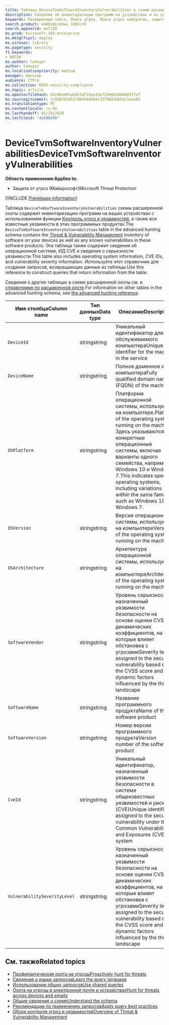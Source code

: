 ```yaml
---
title: Таблица DeviceTvmSoftwareInventoryVulnerabilities в схеме расширенной охоты
description: Сведения об инвентаризации программ на устройствах и их уязвимостях в таблице DeviceTvmSoftwareInventoryVulnerabilities схемы расширенной охоты.
keywords: Расширенный поиск, Поиск угроз, Поиск угроз кибератак, защита от угроз Майкрософт, Microsoft 365, MTP, m365, поиск, запрос, телеметрии, Справочник по схемам, Кусто, таблица, столбец, тип данных, описание, угроза & уязвимости, ТВМ, Управление устройствами, программное обеспечение, наличие уязвимостей, CVE ID, OS Девицетвмсофтвареинвенторивулнерабилитиес
search.product: eADQiWindows 10XVcnh
search.appverid: met150
ms.prod: microsoft-365-enterprise
ms.mktglfcycl: deploy
ms.sitesec: library
ms.pagetype: security
f1.keywords:
- NOCSH
ms.author: lomayor
author: lomayor
ms.localizationpriority: medium
manager: dansimp
audience: ITPro
ms.collection: M365-security-compliance
ms.topic: article
ms.openlocfilehash: 92c06eb01abd13df22ae33e72d9663084b05f7ef
ms.sourcegitcommit: 1c91b7b24537d0e54d484c3379043db53c1aea65
ms.translationtype: MT
ms.contentlocale: ru-RU
ms.lasthandoff: 01/29/2020
ms.locfileid: "41600296"
---
```

# <a name="devicetvmsoftwareinventoryvulnerabilities"></a><span data-ttu-id="e9c38-104">DeviceTvmSoftwareInventoryVulnerabilities</span><span class="sxs-lookup"><span data-stu-id="e9c38-104">DeviceTvmSoftwareInventoryVulnerabilities</span></span>

<span data-ttu-id="e9c38-105">**Область применения:**</span><span class="sxs-lookup"><span data-stu-id="e9c38-105">**Applies to:**</span></span>
- <span data-ttu-id="e9c38-106">Защита от угроз (Майкрософт)</span><span class="sxs-lookup"><span data-stu-id="e9c38-106">Microsoft Threat Protection</span></span>

[!INCLUDE [Prerelease information](../includes/prerelease.md)]

<span data-ttu-id="e9c38-107">Таблица `DeviceTvmSoftwareInventoryVulnerabilities` схемы расширенной охоты содержит инвентаризацию программ на ваших устройствах с использованием функции [Контроль угроз и уязвимостей](https://docs.microsoft.com/windows/security/threat-protection/microsoft-defender-atp/next-gen-threat-and-vuln-mgt), а также все известные уязвимости в этих программных продуктах.</span><span class="sxs-lookup"><span data-stu-id="e9c38-107">The `DeviceTvmSoftwareInventoryVulnerabilities` table in the advanced hunting schema contains the [Threat & Vulnerability Management](https://docs.microsoft.com/windows/security/threat-protection/microsoft-defender-atp/next-gen-threat-and-vuln-mgt) inventory of software on your devices as well as any known vulnerabilities in these software products.</span></span> <span data-ttu-id="e9c38-108">Эта таблица также содержит сведения об операционной системе, ИД CVE и сведения о серьезности уязвимости.</span><span class="sxs-lookup"><span data-stu-id="e9c38-108">This table also includes operating system information, CVE IDs, and vulnerability severity information.</span></span> <span data-ttu-id="e9c38-109">Используйте этот справочник для создания запросов, возвращающих данные из таблицы.</span><span class="sxs-lookup"><span data-stu-id="e9c38-109">Use this reference to construct queries that return information from the table.</span></span>

<span data-ttu-id="e9c38-110">Сведения о других таблицах в схеме расширенной охоты см. в [справочнике по расширенной охоте](advanced-hunting-schema-tables.md).</span><span class="sxs-lookup"><span data-stu-id="e9c38-110">For information on other tables in the advanced hunting schema, see [the advanced hunting reference](advanced-hunting-schema-tables.md).</span></span>

| <span data-ttu-id="e9c38-111">Имя столбца</span><span class="sxs-lookup"><span data-stu-id="e9c38-111">Column name</span></span> | <span data-ttu-id="e9c38-112">Тип данных</span><span class="sxs-lookup"><span data-stu-id="e9c38-112">Data type</span></span> | <span data-ttu-id="e9c38-113">Описание</span><span class="sxs-lookup"><span data-stu-id="e9c38-113">Description</span></span> |
|-------------|-----------|-------------|
| `DeviceId` | <span data-ttu-id="e9c38-114">string</span><span class="sxs-lookup"><span data-stu-id="e9c38-114">string</span></span> | <span data-ttu-id="e9c38-115">Уникальный идентификатор для обслуживаемого компьютера</span><span class="sxs-lookup"><span data-stu-id="e9c38-115">Unique identifier for the machine in the service</span></span> |
| `DeviceName` | <span data-ttu-id="e9c38-116">string</span><span class="sxs-lookup"><span data-stu-id="e9c38-116">string</span></span> | <span data-ttu-id="e9c38-117">Полное доменное имя компьютера</span><span class="sxs-lookup"><span data-stu-id="e9c38-117">Fully qualified domain name (FQDN) of the machine</span></span> |
| `OSPlatform` | <span data-ttu-id="e9c38-118">string</span><span class="sxs-lookup"><span data-stu-id="e9c38-118">string</span></span> | <span data-ttu-id="e9c38-119">Платформа операционной системы, используемой на компьютере.</span><span class="sxs-lookup"><span data-stu-id="e9c38-119">Platform of the operating system running on the machine.</span></span> <span data-ttu-id="e9c38-120">Здесь указываются конкретные операционные системы, включая варианты одного семейства, например Windows 10 и Windows 7.</span><span class="sxs-lookup"><span data-stu-id="e9c38-120">This indicates specific operating systems, including variations within the same family, such as Windows 10 and Windows 7.</span></span> |
| `OSVersion` | <span data-ttu-id="e9c38-121">string</span><span class="sxs-lookup"><span data-stu-id="e9c38-121">string</span></span> | <span data-ttu-id="e9c38-122">Версия операционной системы, используемой на компьютере</span><span class="sxs-lookup"><span data-stu-id="e9c38-122">Version of the operating system running on the machine</span></span> |
| `OSArchitecture` | <span data-ttu-id="e9c38-123">string</span><span class="sxs-lookup"><span data-stu-id="e9c38-123">string</span></span> | <span data-ttu-id="e9c38-124">Архитектура операционной системы, используемой на компьютере</span><span class="sxs-lookup"><span data-stu-id="e9c38-124">Architecture of the operating system running on the machine</span></span> |
| `SoftwareVendor` | <span data-ttu-id="e9c38-125">string</span><span class="sxs-lookup"><span data-stu-id="e9c38-125">string</span></span> | <span data-ttu-id="e9c38-126">Уровень серьезности, назначенный уязвимости безопасности на основе оценки CVSS и динамических коэффициентов, на которые влияет обстановка с угрозами</span><span class="sxs-lookup"><span data-stu-id="e9c38-126">Severity level assigned to the security vulnerability based on the CVSS score and dynamic factors influenced by the threat landscape</span></span> |
| `SoftwareName` | <span data-ttu-id="e9c38-127">string</span><span class="sxs-lookup"><span data-stu-id="e9c38-127">string</span></span> | <span data-ttu-id="e9c38-128">Название программного продукта</span><span class="sxs-lookup"><span data-stu-id="e9c38-128">Name of the software product</span></span> |
| `SoftwareVersion` | <span data-ttu-id="e9c38-129">string</span><span class="sxs-lookup"><span data-stu-id="e9c38-129">string</span></span> | <span data-ttu-id="e9c38-130">Номер версии программного продукта</span><span class="sxs-lookup"><span data-stu-id="e9c38-130">Version number of the software product</span></span> |
| `CveId` | <span data-ttu-id="e9c38-131">string</span><span class="sxs-lookup"><span data-stu-id="e9c38-131">string</span></span> | <span data-ttu-id="e9c38-132">Уникальный идентификатор, назначенный уязвимости безопасности в системе общеизвестных уязвимостей и рисков (CVE)</span><span class="sxs-lookup"><span data-stu-id="e9c38-132">Unique identifier assigned to the security vulnerability under the Common Vulnerabilities and Exposures (CVE) system</span></span> |
| `VulnerabilitySeverityLevel` | <span data-ttu-id="e9c38-133">string</span><span class="sxs-lookup"><span data-stu-id="e9c38-133">string</span></span> | <span data-ttu-id="e9c38-134">Уровень серьезности, назначенный уязвимости безопасности на основе оценки CVSS и динамических коэффициентов, на которые влияет обстановка с угрозами</span><span class="sxs-lookup"><span data-stu-id="e9c38-134">Severity level assigned to the security vulnerability based on the CVSS score and dynamic factors influenced by the threat landscape</span></span> |



## <a name="related-topics"></a><span data-ttu-id="e9c38-135">См. также</span><span class="sxs-lookup"><span data-stu-id="e9c38-135">Related topics</span></span>

- [<span data-ttu-id="e9c38-136">Профилактическая охота на угрозы</span><span class="sxs-lookup"><span data-stu-id="e9c38-136">Proactively hunt for threats</span></span>](advanced-hunting-overview.md)
- [<span data-ttu-id="e9c38-137">Сведения о языке запросов</span><span class="sxs-lookup"><span data-stu-id="e9c38-137">Learn the query language</span></span>](advanced-hunting-query-language.md)
- [<span data-ttu-id="e9c38-138">Использование общих запросов</span><span class="sxs-lookup"><span data-stu-id="e9c38-138">Use shared queries</span></span>](advanced-hunting-shared-queries.md)
- [<span data-ttu-id="e9c38-139">Охота на угрозы в электронной почте и устройствах</span><span class="sxs-lookup"><span data-stu-id="e9c38-139">Hunt for threats across devices and emails</span></span>](advanced-hunting-query-emails-devices.md)
- [<span data-ttu-id="e9c38-140">Общие сведения о схеме</span><span class="sxs-lookup"><span data-stu-id="e9c38-140">Understand the schema</span></span>](advanced-hunting-schema-tables.md)
- [<span data-ttu-id="e9c38-141">Рекомендации по применению запросов</span><span class="sxs-lookup"><span data-stu-id="e9c38-141">Apply query best practices</span></span>](advanced-hunting-best-practices.md)
- [<span data-ttu-id="e9c38-142">Обзор контроля угроз и уязвимостей</span><span class="sxs-lookup"><span data-stu-id="e9c38-142">Overview of Threat & Vulnerability Management</span></span>](https://docs.microsoft.com/windows/security/threat-protection/microsoft-defender-atp/next-gen-threat-and-vuln-mgt)
